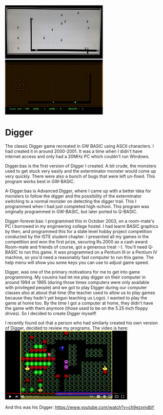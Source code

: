 ![Alt text](images/digger1.jpg?raw=true "Digger")
![Alt text](images/diggerAdvancedAnimated.gif)
  
Digger
======

The classic Digger game recreated in GW BASIC using ASCII characters. I had created it in around 2000-2001. It was a time when I didn't have internet access and only had a 20MHz PC which couldn't run Windows.

Digger.bas is the first version of Digger I created. A bit crude, the monsters used to get stuck very easily and the exterminator monster would come up very quickly. There were also a bunch of bugs that were left un-fixed. This program works best in GW-BASIC.

A-Digger.bas is Advanced Digger, where I came up with a better idea for monsters to follow the digger and the possibility of the exterminator switching to a normal monster on detecting the digger trail. This I programmed when I had just completed high-school. This program was originally programmed in GW-BASIC, but later ported to Q-BASIC.

Digger-forever.bas: I programmed this in October 2003, on a room-mate's PC I borrowed in my engineering college hostel. I had learnt BASIC graphics by then, and programmed this for a state level hobby project competition conducted by the ISTE student chapter. I presented all my games in the competition and won the first prize, securing Rs.2000 as a cash award. Room-mate and friends of course, got a generous treat :-). You'll need Q-BASIC to run this game. It was programmed on a Pentium III or a Pentium IV machine, so you'd need a reasonably fast computer to run this game. The help menu will show you some keys you can use to adjust game speed.

Digger, was one of the primary motivations for me to get into game programming. My cousins had let me play digger on their computer in around 1994 or 1995 (during those times computers were only available with privileged people) and we got to play Digger during our computer classes also at about that time (the teacher used to allow us to play games because they hadn't yet begun teaching us Logo). I wanted to play the game at home too. By the time I got a computer at home, they didn't have the game with them anymore (those used to be on the 5.25 inch floppy drives). So I decided to create Digger myself!

I recently found out that a person who had similarly created his own version of Digger, decided to review my programs. 
The video is here: 
[![IMAGE ALT TEXT HERE](images/andrewReview.png)](https://www.youtube.com/watch?v=gSF_JsdBvxo)

And this was his Digger: https://www.youtube.com/watch?v=ch9ezxnidbY
